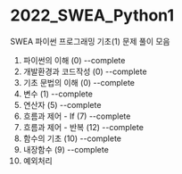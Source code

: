 # 2022_SWEA_Python1
SWEA 파이썬 프로그래밍 기초(1) 문제 풀이 모음

1. 파이썬의 이해 (0)     --complete
2. 개발환경과 코드작성 (0)     --complete     
3. 기초 문법의 이해 (0)     --complete
4. 변수 (1)     --complete
5. 연산자 (5)     --complete
6. 흐름과 제어 - If (7)     --complete
7. 흐름과 제어 - 반복 (12)     --complete
8. 함수의 기초 (10)     --complete
9. 내장함수 (9)     --complete
10. 예외처리
